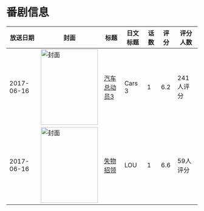 # 番剧信息

|放送日期|封面|标题|日文标题|话数|评分|评分人数|
|---|---|---|---|---|---|---|
|2017-06-16|<img src="https://lain.bgm.tv/pic/cover/c/12/11/209908_a62a6.jpg" alt="封面" style="width:150px;height:200px;object-fit:cover;">|[汽车总动员3](https://bangumi.tv/subject/209908)|Cars 3|1|6.2|241人评分|
|2017-06-16|<img src="https://lain.bgm.tv/pic/cover/c/f0/c9/230093_o6kw6.jpg" alt="封面" style="width:150px;height:200px;object-fit:cover;">|[失物招领](https://bangumi.tv/subject/230093)|LOU|1|6.6|59人评分|
